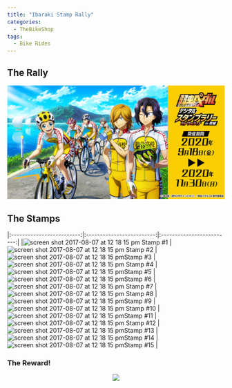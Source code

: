 ```yaml
---
title: "Ibaraki Stamp Rally"
categories:
  - TheBikeShop
tags:
  - Bike Rides
---
```


## The Rally

![](/assets/images/ibaraki/IMG_0006.JPG)

## The Stamps
|:-------------------------:|:-------------------------:|:-------------------------:|
|<img width="100" alt="screen shot 2017-08-07 at 12 18 15 pm" src="https://user-images.githubusercontent.com/63577744/110466552-406d4300-8119-11eb-8b20-17e710275e1d.PNG">  Stamp #1 |<img width="100" alt="screen shot 2017-08-07 at 12 18 15 pm" src="https://user-images.githubusercontent.com/63577744/110467211-149e8d00-811a-11eb-9fb4-91a59ec50ffd.PNG">   Stamp #2 |<img width="100" alt="screen shot 2017-08-07 at 12 18 15 pm" src="https://user-images.githubusercontent.com/63577744/110467255-25e79980-811a-11eb-9af5-5ff65bcc542a.PNG">Stamp #3 |
<img width="100" alt="screen shot 2017-08-07 at 12 18 15 pm" src="https://user-images.githubusercontent.com/63577744/110467309-34ce4c00-811a-11eb-9ddd-628e27ff75e6.PNG"> Stamp #4 |<img width="100" alt="screen shot 2017-08-07 at 12 18 15 pm" src="https://user-images.githubusercontent.com/63577744/110467455-62b39080-811a-11eb-8053-4fb5e97f1086.PNG">Stamp #5 |<img width="100" alt="screen shot 2017-08-07 at 12 18 15 pm" src="https://user-images.githubusercontent.com/63577744/110467525-7b23ab00-811a-11eb-9e78-1f5eb0b0c22f.PNG">Stamp #6 |
<img width="100" alt="screen shot 2017-08-07 at 12 18 15 pm" src="https://user-images.githubusercontent.com/63577744/110467575-8971c700-811a-11eb-83c4-d461fa51cd99.PNG"> Stamp #7 |<img width="100" alt="screen shot 2017-08-07 at 12 18 15 pm" src="https://user-images.githubusercontent.com/63577744/110467784-c63dbe00-811a-11eb-9eb2-8c5ebcfe1d25.PNG"> Stamp #8 |<img width="100" alt="screen shot 2017-08-07 at 12 18 15 pm" src="https://user-images.githubusercontent.com/297678/29892310-03e92256-8d83-11e7-9b58-986dcb6f702e.png">Stamp #9 |
<img width="100" alt="screen shot 2017-08-07 at 12 18 15 pm" src="https://user-images.githubusercontent.com/63577744/110467845-d786ca80-811a-11eb-860b-291765174d01.PNG"> Stamp #10 |<img width="100" alt="screen shot 2017-08-07 at 12 18 15 pm" src="https://user-images.githubusercontent.com/63577744/110467901-eb323100-811a-11eb-8a5e-cec038b2691c.PNG">Stamp #11 |<img width="100" alt="screen shot 2017-08-07 at 12 18 15 pm" src="https://user-images.githubusercontent.com/63577744/110467953-fb4a1080-811a-11eb-8c77-123055f8be4c.PNG"> Stamp #12 |
<img width="100" alt="screen shot 2017-08-07 at 12 18 15 pm" src="https://user-images.githubusercontent.com/63577744/110468011-0e5ce080-811b-11eb-88a6-39714032739b.PNG">Stamp #13 |<img width="100" alt="screen shot 2017-08-07 at 12 18 15 pm" src="https://user-images.githubusercontent.com/63577744/110468062-1ddc2980-811b-11eb-8679-383a16b02f93.PNG">Stamp #14 |<img width="100" alt="screen shot 2017-08-07 at 12 18 15 pm" src="https://user-images.githubusercontent.com/63577744/110468123-377d7100-811b-11eb-9e84-ffb86f098b6e.PNG">Stamp #15 |





### The Reward!
<p align="center">
  <img src="https://user-images.githubusercontent.com/63577744/110336351-20317b80-8068-11eb-8cc6-524610afcd01.png">
</p>
